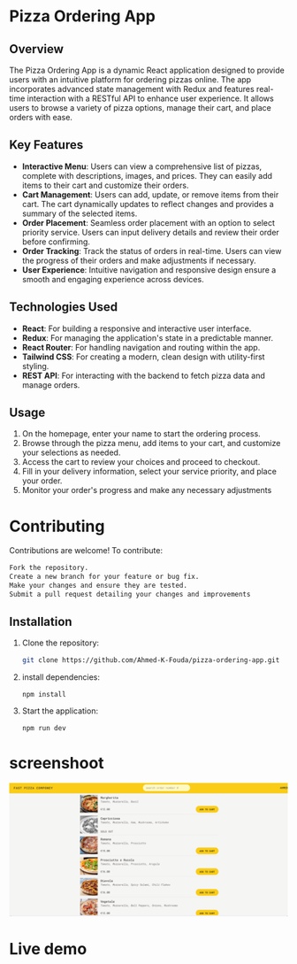 # Pizza Ordering App

## Overview

The Pizza Ordering App is a dynamic React application designed to provide users with an intuitive platform for ordering pizzas online. The app incorporates advanced state management with Redux and features real-time interaction with a RESTful API to enhance user experience. It allows users to browse a variety of pizza options, manage their cart, and place orders with ease.

## Key Features

- **Interactive Menu**: Users can view a comprehensive list of pizzas, complete with descriptions, images, and prices. They can easily add items to their cart and customize their orders.
- **Cart Management**: Users can add, update, or remove items from their cart. The cart dynamically updates to reflect changes and provides a summary of the selected items.
- **Order Placement**: Seamless order placement with an option to select priority service. Users can input delivery details and review their order before confirming.
- **Order Tracking**: Track the status of orders in real-time. Users can view the progress of their orders and make adjustments if necessary.
- **User Experience**: Intuitive navigation and responsive design ensure a smooth and engaging experience across devices.

## Technologies Used

- **React**: For building a responsive and interactive user interface.
- **Redux**: For managing the application's state in a predictable manner.
- **React Router**: For handling navigation and routing within the app.
- **Tailwind CSS**: For creating a modern, clean design with utility-first styling.
- **REST API**: For interacting with the backend to fetch pizza data and manage orders.

## Usage

1. On the homepage, enter your name to start the ordering process.
2. Browse through the pizza menu, add items to your cart, and customize your selections as needed.
3. Access the cart to review your choices and proceed to checkout.
4. Fill in your delivery information, select your service priority, and place your order.
5. Monitor your order's progress and make any necessary adjustments

# Contributing

Contributions are welcome! To contribute:

    Fork the repository.
    Create a new branch for your feature or bug fix.
    Make your changes and ensure they are tested.
    Submit a pull request detailing your changes and improvements

## Installation

1. Clone the repository:

   ```bash
   git clone https://github.com/Ahmed-K-Fouda/pizza-ordering-app.git

   ```

2. install dependencies:

   ```
   npm install

   ```

3. Start the application:

    ```
    npm run dev

    ```

# screenshoot

![image](./public/sh/pizza.PNG)

# Live demo

<!-- https://pizza-ordering-app.netlify.app/ -->
